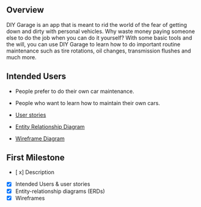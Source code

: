 ## Overview

DIY Garage is an app that is meant to rid the world of the fear of getting down and dirty with 
personal vehicles. Why waste money paying someone else to do the job when you can do it yourself?
With some basic tools and the will, you can use DIY Garage to learn how to do important routine
maintenance such as tire rotations, oil changes, transmission flushes and much more.  

## Intended Users

* People prefer to do their own car maintenance. 
* People who want to learn how to maintain their own cars.

* [User stories](docs/user-stories.md)
* [Entity Relationship Diagram](docs/erd.md)
* [Wireframe Diagram](docs/wireframe.md)

## First Milestone

* [
x] Description
* [x] Intended Users &amp; user stories
* [x] Entity-relationship diagrams (ERDs)
* [x] Wireframes
